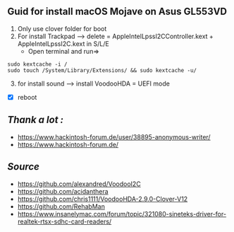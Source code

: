 **Guid for install macOS Mojave on Asus GL553VD**
----------------------------------------------
1. Only use clover folder for boot 
2.  For install Trackpad -->
delete = AppleIntelLpssI2CController.kext + AppleIntelLpssI2C.kext in S/L/E
    - Open terminal and run=> 
```
sudo kextcache -i /
sudo touch /System/Library/Extensions/ && sudo kextcache -u/
```
3. for install sound -->
install VoodooHDA = UEFI mode
- [x]  reboot

*Thank a lot :*
----------------------------------------------
- https://www.hackintosh-forum.de/user/38895-anonymous-writer/
- https://www.hackintosh-forum.de/

*Source*
----------------------------------------------
- https://github.com/alexandred/VoodooI2C
- https://github.com/acidanthera
- https://github.com/chris1111/VoodooHDA-2.9.0-Clover-V12
- https://github.com/RehabMan
- https://www.insanelymac.com/forum/topic/321080-sineteks-driver-for-realtek-rtsx-sdhc-card-readers/
